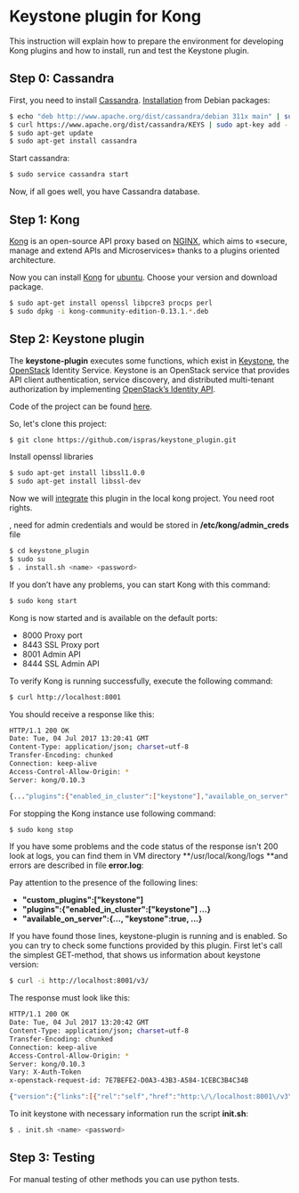 # Keystone plugin for Kong

This instruction will explain how to prepare the environment for developing Kong plugins and how to install, run and test the Keystone plugin. 

## **Step 0: Cassandra**
 
First, you need to install [Cassandra](http://cassandra.apache.org/). [Installation](http://cassandra.apache.org/download/) from Debian packages:

~~~sh
$ echo "deb http://www.apache.org/dist/cassandra/debian 311x main" | sudo tee -a /etc/apt/sources.list.d/cassandra.sources.list
$ curl https://www.apache.org/dist/cassandra/KEYS | sudo apt-key add -
$ sudo apt-get update
$ sudo apt-get install cassandra
~~~

Start cassandra:

~~~sh
$ sudo service cassandra start
~~~~

Now, if all goes well, you have Cassandra database.

## **Step 1: Kong**

[Kong](https://getkong.org/) is an open-source API proxy based on [NGINX](http://nginx.org/), which aims to «secure, manage and extend APIs and Microservices» thanks to a plugins oriented architecture.
 
Now you can install [Kong](https://konghq.com/install/) for [ubuntu](https://getkong.org/install/ubuntu/). Choose your version and download package.

~~~sh
$ sudo apt-get install openssl libpcre3 procps perl
$ sudo dpkg -i kong-community-edition-0.13.1.*.deb
~~~

## **Step 2: Keystone plugin**

The **keystone-plugin** executes some functions, which exist in [Keystone](https://docs.openstack.org/keystone/latest/), the [OpenStack](https://docs.openstack.org/) Identity Service. Keystone is an OpenStack service that provides API client authentication, service discovery, and distributed multi-tenant authorization by implementing [OpenStack’s Identity API](https://developer.openstack.org/api-ref/identity/v3/).

Code of the project can be found [here](https://github.com/ispras/keystone_plugin).

So, let's clone this project:

~~~sh
$ git clone https://github.com/ispras/keystone_plugin.git
~~~

Install openssl libraries

~~~sh
$ sudo apt-get install libssl1.0.0
$ sudo apt-get install libssl-dev
~~~

Now we will [integrate](https://getkong.org/docs/0.11.x/plugin-development/distribution/) this plugin in the local kong project. You need root rights.

<name>, <password> need for admin credentials and would be stored in **/etc/kong/admin_creds** file

~~~sh
$ cd keystone_plugin
$ sudo su
$ . install.sh <name> <password>
~~~

If you don’t have any problems, you can start Kong with this command:

~~~sh
$ sudo kong start
~~~

Kong is now started and is available on the default ports:

* 8000 Proxy port
* 8443 SSL Proxy port
* 8001 Admin API
* 8444 SSL Admin API

To verify Kong is running successfully, execute the following command:

~~~sh
$ curl http://localhost:8001
~~~

You should receive a response like this:

~~~sh
HTTP/1.1 200 OK
Date: Tue, 04 Jul 2017 13:20:41 GMT
Content-Type: application/json; charset=utf-8
Transfer-Encoding: chunked
Connection: keep-alive
Access-Control-Allow-Origin: *
Server: kong/0.10.3

{..."plugins":{"enabled_in_cluster":["keystone"],"available_on_server":{"syslog":true,"ldap-auth":true,"rate-limiting":true,"correlation-id":true,"jwt":true,"request-termination":true,"galileo":true,"runscope":true,"request-transformer":true,"http-log":true,"loggly":true,"response-transformer":true,"basic-auth":true,"tcp-log":true,"hmac-auth":true,"oauth2":true,"acl":true,"bot-detection":true,"udp-log":true,"cors":true,"file-log":true,"ip-restriction":true,"datadog":true,"request-size-limiting":true,"keystone":true,"aws-lambda":true,"statsd":true,"response-ratelimiting":true,"key-auth":true}}}
~~~

For stopping the Kong instance use following command:

~~~sh
$ sudo kong stop
~~~

If you have some problems and the code status of the response isn't 200 look at logs, you can find them in VM directory **/usr/local/kong/logs **and errors are described in file **error.log**:

Pay attention to the presence of the following lines:

* **"custom_plugins":["keystone"]**
* **"plugins":{"enabled_in_cluster":["keystone"] ...}**
* **"available_on_server":{..., "keystone":true, ...}**

If you have found those lines, keystone-plugin is running and is enabled. So you can try to check some functions provided by this plugin. First let's call the simplest GET-method, that shows us information about keystone version:

~~~sh
$ curl -i http://localhost:8001/v3/
~~~

The response must look like this:

~~~sh
HTTP/1.1 200 OK
Date: Tue, 04 Jul 2017 13:20:42 GMT
Content-Type: application/json; charset=utf-8
Transfer-Encoding: chunked
Connection: keep-alive
Access-Control-Allow-Origin: *
Server: kong/0.10.3
Vary: X-Auth-Token
x-openstack-request-id: 7E7BEFE2-D0A3-43B3-A584-1CEBC3B4C34B

{"version":{"links":[{"rel":"self","href":"http:\/\/localhost:8001\/v3\/"},{"rel":"describedby","href":"http:\/\/docs.openstack.org\/","type":"text\/html"}],"id":"v3.4","updated":"2018-01-01T00:00:00Z","status":"stable","media-types":[{"type":"application\/vnd.openstack.identity-v3+json","base":"application\/json"}]}}
~~~

To init keystone with necessary information run the script **init.sh**:

~~~sh
$ . init.sh <name> <password>
~~~

## **Step 3: Testing**

For manual testing of other methods you can use python tests.